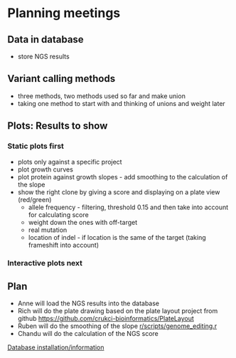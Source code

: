 # Planning meetings

## Data in database

- store NGS results

## Variant calling methods

- three methods, two methods used so far and make union
- taking one method to start with and thinking of unions and weight later

## Plots: Results to show

### Static plots first
- plots only against a specific project
- plot growth curves
- plot protein against growth slopes - add smoothing to the calculation of the slope
- show the right clone by giving a score and displaying on a plate view (red/green)
  - allele frequency - filtering, threshold 0.15 and then take into account for calculating score
  - weight down the ones with off-target
  - real mutation
  - location of indel - if location is the same of the target (taking frameshift into account)

### Interactive plots next

## Plan

- Anne will load the NGS results into the database
- Rich will do the plate drawing based on the plate layout project from github https://github.com/crukci-bioinformatics/PlateLayout
- Ruben will do the smoothing of the slope [r/scripts/genome_editing.r](../r/scripts/genome_editing.r)
- Chandu will do the calculation of the NGS score

[Database installation/information](postgres.md)
